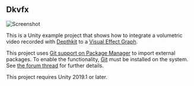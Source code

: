 Dkvfx
-----

![Screenshot](https://i.imgur.com/FZy60GMl.jpg)

This is a Unity example project that shows how to integrate a volumetric video
recorded with [Depthkit] to a [Visual Effect Graph].

[Depthkit]: https://www.depthkit.tv/
[Visual Effect Graph]: https://unity.com/visual-effect-graph

This project uses [Git support on Package Manager] to import external packages.
To enable the functionality, [Git] must be installed on the system. See
[the forum thread][Git support on Package Manager] for further details.

[Git support on Package Manager]:
    https://forum.unity.com/threads/git-support-on-package-manager.573673/
[Git]: https://git-scm.com/downloads

This project requires Unity 2019.1 or later.
